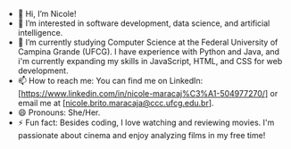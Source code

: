 - 👋 Hi, I’m Nicole!
- 👀 I’m interested in software development, data science, and artificial intelligence.
- 🌱  I’m currently studying Computer Science at the Federal University of Campina Grande (UFCG). I have experience with Python and Java, and i'm currently expanding my skills in JavaScript, HTML, and CSS for web development.
- 📫 How to reach me: You can find me on LinkedIn: [https://www.linkedin.com/in/nicole-maracaj%C3%A1-504977270/] or email me at [nicole.brito.maracaja@ccc.ufcg.edu.br].
- 😄 Pronouns: She/Her.
- ⚡ Fun fact: Besides coding, I love watching and reviewing movies. I'm passionate about cinema and enjoy analyzing films in my free time!

<!---
nicolemaracaja/nicolemaracaja is a ✨ special ✨ repository because its `README.md` (this file) appears on your GitHub profile.
You can click the Preview link to take a look at your changes.
--->
